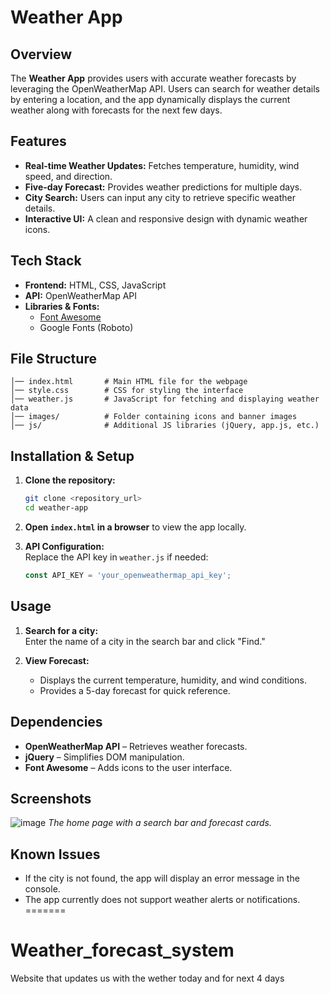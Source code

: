 # Weather App

## Overview  
The **Weather App** provides users with accurate weather forecasts by leveraging the OpenWeatherMap API. Users can search for weather details by entering a location, and the app dynamically displays the current weather along with forecasts for the next few days.

## Features  
- **Real-time Weather Updates:** Fetches temperature, humidity, wind speed, and direction.
- **Five-day Forecast:** Provides weather predictions for multiple days.
- **City Search:** Users can input any city to retrieve specific weather details.
- **Interactive UI:** A clean and responsive design with dynamic weather icons.

## Tech Stack  
- **Frontend:** HTML, CSS, JavaScript  
- **API:** OpenWeatherMap API  
- **Libraries & Fonts:**  
  - [Font Awesome](https://fontawesome.com/)  
  - Google Fonts (Roboto)

## File Structure  
```text
│── index.html       # Main HTML file for the webpage  
│── style.css        # CSS for styling the interface  
│── weather.js       # JavaScript for fetching and displaying weather data  
│── images/          # Folder containing icons and banner images  
│── js/              # Additional JS libraries (jQuery, app.js, etc.)  
```

## Installation & Setup  
1. **Clone the repository:**
   ```bash
   git clone <repository_url>
   cd weather-app
   ```

2. **Open `index.html` in a browser** to view the app locally.

3. **API Configuration:**  
   Replace the API key in `weather.js` if needed:
   ```javascript
   const API_KEY = 'your_openweathermap_api_key';
   ```

## Usage  
1. **Search for a city:**  
   Enter the name of a city in the search bar and click "Find."

2. **View Forecast:**  
   - Displays the current temperature, humidity, and wind conditions.
   - Provides a 5-day forecast for quick reference.  

## Dependencies  
- **OpenWeatherMap API** – Retrieves weather forecasts.  
- **jQuery** – Simplifies DOM manipulation.  
- **Font Awesome** – Adds icons to the user interface.

## Screenshots  
![image](https://github.com/user-attachments/assets/d150302f-84f0-426a-97ef-09c83b45e764)
*The home page with a search bar and forecast cards.*

## Known Issues  
- If the city is not found, the app will display an error message in the console.
- The app currently does not support weather alerts or notifications.
=======
# Weather_forecast_system
Website that updates us with the wether today and for next 4 days
